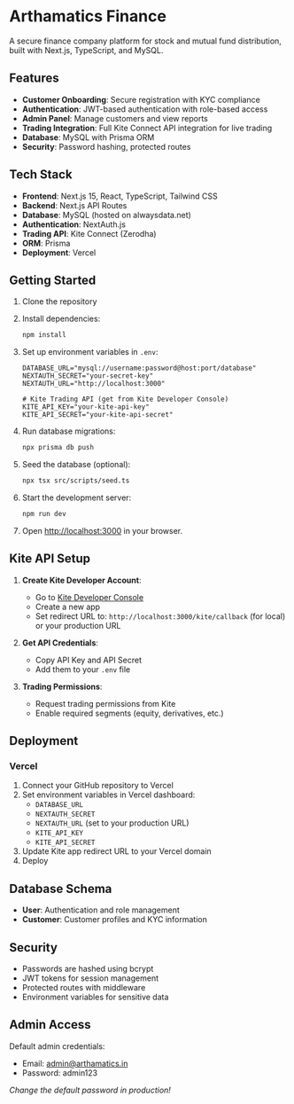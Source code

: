 # Arthamatics Finance

A secure finance company platform for stock and mutual fund distribution, built with Next.js, TypeScript, and MySQL.

## Features

- **Customer Onboarding**: Secure registration with KYC compliance
- **Authentication**: JWT-based authentication with role-based access
- **Admin Panel**: Manage customers and view reports
- **Trading Integration**: Full Kite Connect API integration for live trading
- **Database**: MySQL with Prisma ORM
- **Security**: Password hashing, protected routes

## Tech Stack

- **Frontend**: Next.js 15, React, TypeScript, Tailwind CSS
- **Backend**: Next.js API Routes
- **Database**: MySQL (hosted on alwaysdata.net)
- **Authentication**: NextAuth.js
- **Trading API**: Kite Connect (Zerodha)
- **ORM**: Prisma
- **Deployment**: Vercel

## Getting Started

1. Clone the repository
2. Install dependencies:
   ```bash
   npm install
   ```

3. Set up environment variables in `.env`:
   ```
   DATABASE_URL="mysql://username:password@host:port/database"
   NEXTAUTH_SECRET="your-secret-key"
   NEXTAUTH_URL="http://localhost:3000"

   # Kite Trading API (get from Kite Developer Console)
   KITE_API_KEY="your-kite-api-key"
   KITE_API_SECRET="your-kite-api-secret"
   ```

4. Run database migrations:
   ```bash
   npx prisma db push
   ```

5. Seed the database (optional):
   ```bash
   npx tsx src/scripts/seed.ts
   ```

6. Start the development server:
   ```bash
   npm run dev
   ```

7. Open [http://localhost:3000](http://localhost:3000) in your browser.

## Kite API Setup

1. **Create Kite Developer Account**:
   - Go to [Kite Developer Console](https://developers.kite.trade/)
   - Create a new app
   - Set redirect URL to: `http://localhost:3000/kite/callback` (for local) or your production URL

2. **Get API Credentials**:
   - Copy API Key and API Secret
   - Add them to your `.env` file

3. **Trading Permissions**:
   - Request trading permissions from Kite
   - Enable required segments (equity, derivatives, etc.)

## Deployment

### Vercel

1. Connect your GitHub repository to Vercel
2. Set environment variables in Vercel dashboard:
   - `DATABASE_URL`
   - `NEXTAUTH_SECRET`
   - `NEXTAUTH_URL` (set to your production URL)
   - `KITE_API_KEY`
   - `KITE_API_SECRET`
3. Update Kite app redirect URL to your Vercel domain
4. Deploy

## Database Schema

- **User**: Authentication and role management
- **Customer**: Customer profiles and KYC information

## Security

- Passwords are hashed using bcrypt
- JWT tokens for session management
- Protected routes with middleware
- Environment variables for sensitive data

## Admin Access

Default admin credentials:
- Email: admin@arthamatics.in
- Password: admin123

*Change the default password in production!*
